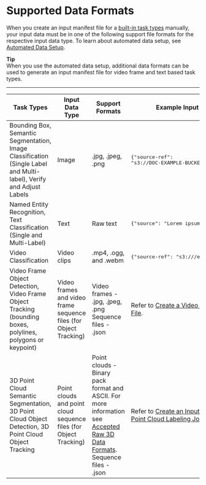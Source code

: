 # Supported Data Formats<a name="sms-supported-data-formats"></a>

When you create an input manifest file for a [ built\-in task types](https://docs.aws.amazon.com/sagemaker/latest/dg/sms-task-types.html) manually, your input data must be in one of the following support file formats for the respective input data type\. To learn about automated data setup, see [Automated Data Setup](sms-input-data-input-manifest.md#sms-console-create-manifest-file)\.

**Tip**  
When you use the automated data setup, additional data formats can be used to generate an input manifest file for video frame and text based task types\.


****  

| Task Types | Input Data Type | Support Formats | Example Input Manifest Line | 
| --- | --- | --- | --- | 
|  Bounding Box, Semantic Segmentation, Image Classification \(Single Label and Multi\-label\), Verify and Adjust Labels  |  Image  |  \.jpg, \.jpeg, \.png  |  <pre>{"source-ref": "s3://DOC-EXAMPLE-BUCKET1/example-image.png"}</pre>  | 
|  Named Entity Recognition, Text Classification \(Single and Multi\-Label\)  | Text | Raw text |  <pre>{"source": "Lorem ipsum dolor sit amet"}</pre>  | 
|  Video Classification  | Video clips | \.mp4, \.ogg, and \.webm |  <pre>{"source-ref": "s3:///example-video.mp4"}</pre>  | 
| Video Frame Object Detection, Video Frame Object Tracking \(bounding boxes, polylines, polygons or keypoint\) | Video frames and video frame sequence files \(for Object Tracking\) |  Video frames \- \.jpg, \.jpeg, \.png Sequence files \- \.json  | Refer to [Create a Video Frame Input Manifest File](sms-video-manual-data-setup.md#sms-video-create-manifest)\. | 
|  3D Point Cloud Semantic Segmentation, 3D Point Cloud Object Detection, 3D Point Cloud Object Tracking  | Point clouds and point cloud sequence files \(for Object Tracking\) |  Point clouds \- Binary pack format and ASCII\. For more information see [Accepted Raw 3D Data Formats](sms-point-cloud-raw-data-types.md)\. Sequence files \- \.json  | Refer to [Create an Input Manifest File for a 3D Point Cloud Labeling Job](sms-point-cloud-input-manifest.md)\. | 